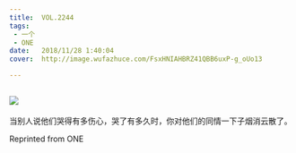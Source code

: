 ```yaml
---
title:	VOL.2244
tags:
 - 一个
 - ONE
date:	2018/11/28 1:40:04
cover:	http://image.wufazhuce.com/FsxHNIAHBRZ41QBB6uxP-g_oUo13

---
```

![](http://image.wufazhuce.com/FsxHNIAHBRZ41QBB6uxP-g_oUo13)
---

当别人说他们哭得有多伤心，哭了有多久时，你对他们的同情一下子烟消云散了。
 
Reprinted from ONE
